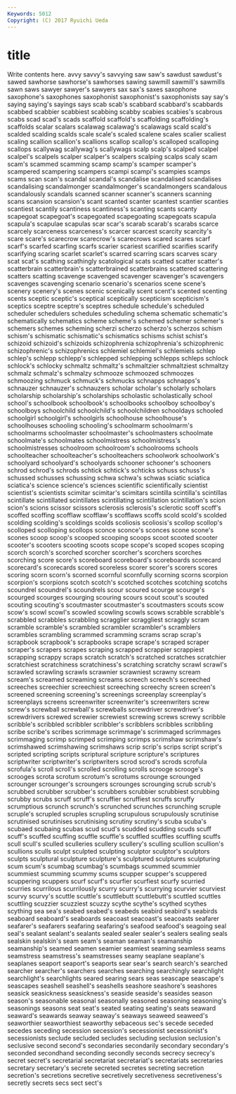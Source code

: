 ```yaml
---
Keywords: 5012 
Copyright: (C) 2017 Ryuichi Ueda
---
```


# title

Write contents here.
avvy savvy's savvying saw saw's sawdust sawdust's
sawed sawhorse sawhorse's sawhorses sawing sawmill sawmill's sawmills sawn saws
sawyer sawyer's sawyers sax sax's saxes saxophone saxophone's saxophones saxophonist
saxophonist's saxophonists say say's saying saying's sayings says scab scab's
scabbard scabbard's scabbards scabbed scabbier scabbiest scabbing scabby scabies scabies's
scabrous scabs scad scad's scads scaffold scaffold's scaffolding scaffolding's scaffolds
scalar scalars scalawag scalawag's scalawags scald scald's scalded scalding scalds
scale scale's scaled scalene scales scalier scaliest scaling scallion scallion's
scallions scallop scallop's scalloped scalloping scallops scallywag scallywag's scallywags scalp
scalp's scalped scalpel scalpel's scalpels scalper scalper's scalpers scalping scalps
scaly scam scam's scammed scamming scamp scamp's scamper scamper's scampered
scampering scampers scampi scampi's scampies scamps scams scan scan's scandal
scandal's scandalise scandalised scandalises scandalising scandalmonger scandalmonger's scandalmongers scandalous scandalously
scandals scanned scanner scanner's scanners scanning scans scansion scansion's scant
scanted scanter scantest scantier scanties scantiest scantily scantiness scantiness's scanting
scants scanty scapegoat scapegoat's scapegoated scapegoating scapegoats scapula scapula's scapulae
scapulas scar scar's scarab scarab's scarabs scarce scarcely scarceness scarceness's
scarcer scarcest scarcity scarcity's scare scare's scarecrow scarecrow's scarecrows scared
scares scarf scarf's scarfed scarfing scarfs scarier scariest scarified scarifies
scarify scarifying scaring scarlet scarlet's scarred scarring scars scarves scary
scat scat's scathing scathingly scatological scats scatted scatter scatter's scatterbrain
scatterbrain's scatterbrained scatterbrains scattered scattering scatters scatting scavenge scavenged scavenger
scavenger's scavengers scavenges scavenging scenario scenario's scenarios scene scene's scenery
scenery's scenes scenic scenically scent scent's scented scenting scents sceptic
sceptic's sceptical sceptically scepticism scepticism's sceptics sceptre sceptre's sceptres schedule
schedule's scheduled scheduler schedulers schedules scheduling schema schematic schematic's schematically
schematics scheme scheme's schemed schemer schemer's schemers schemes scheming scherzi
scherzo scherzo's scherzos schism schism's schismatic schismatic's schismatics schisms schist
schist's schizoid schizoid's schizoids schizophrenia schizophrenia's schizophrenic schizophrenic's schizophrenics schlemiel
schlemiel's schlemiels schlep schlep's schlepp schlepp's schlepped schlepping schlepps schleps
schlock schlock's schlocky schmaltz schmaltz's schmaltzier schmaltziest schmaltzy schmalz schmalz's
schmalzy schmooze schmoozed schmoozes schmoozing schmuck schmuck's schmucks schnapps schnapps's
schnauzer schnauzer's schnauzers scholar scholar's scholarly scholars scholarship scholarship's scholarships
scholastic scholastically school school's schoolbook schoolbook's schoolbooks schoolboy schoolboy's schoolboys
schoolchild schoolchild's schoolchildren schooldays schooled schoolgirl schoolgirl's schoolgirls schoolhouse schoolhouse's
schoolhouses schooling schooling's schoolmarm schoolmarm's schoolmarms schoolmaster schoolmaster's schoolmasters schoolmate
schoolmate's schoolmates schoolmistress schoolmistress's schoolmistresses schoolroom schoolroom's schoolrooms schools schoolteacher
schoolteacher's schoolteachers schoolwork schoolwork's schoolyard schoolyard's schoolyards schooner schooner's schooners
schrod schrod's schrods schtick schtick's schticks schuss schuss's schussed schusses
schussing schwa schwa's schwas sciatic sciatica sciatica's science science's sciences
scientific scientifically scientist scientist's scientists scimitar scimitar's scimitars scintilla scintilla's
scintillas scintillate scintillated scintillates scintillating scintillation scintillation's scion scion's scions
scissor scissors sclerosis sclerosis's sclerotic scoff scoff's scoffed scoffing scofflaw
scofflaw's scofflaws scoffs scold scold's scolded scolding scolding's scoldings scolds
scoliosis scoliosis's scollop scollop's scolloped scolloping scollops sconce sconce's sconces
scone scone's scones scoop scoop's scooped scooping scoops scoot scooted
scooter scooter's scooters scooting scoots scope scope's scoped scopes scoping
scorch scorch's scorched scorcher scorcher's scorchers scorches scorching score score's
scoreboard scoreboard's scoreboards scorecard scorecard's scorecards scored scoreless scorer scorer's
scorers scores scoring scorn scorn's scorned scornful scornfully scorning scorns
scorpion scorpion's scorpions scotch scotch's scotched scotches scotching scotchs scoundrel
scoundrel's scoundrels scour scoured scourge scourge's scourged scourges scourging scouring
scours scout scout's scouted scouting scouting's scoutmaster scoutmaster's scoutmasters scouts
scow scow's scowl scowl's scowled scowling scowls scows scrabble scrabble's
scrabbled scrabbles scrabbling scragglier scraggliest scraggly scram scramble scramble's scrambled
scrambler scrambler's scramblers scrambles scrambling scrammed scramming scrams scrap scrap's
scrapbook scrapbook's scrapbooks scrape scrape's scraped scraper scraper's scrapers scrapes
scraping scrapped scrappier scrappiest scrapping scrappy scraps scratch scratch's scratched
scratches scratchier scratchiest scratchiness scratchiness's scratching scratchy scrawl scrawl's scrawled
scrawling scrawls scrawnier scrawniest scrawny scream scream's screamed screaming screams
screech screech's screeched screeches screechier screechiest screeching screechy screen screen's
screened screening screening's screenings screenplay screenplay's screenplays screens screenwriter screenwriter's
screenwriters screw screw's screwball screwball's screwballs screwdriver screwdriver's screwdrivers screwed
screwier screwiest screwing screws screwy scribble scribble's scribbled scribbler scribbler's
scribblers scribbles scribbling scribe scribe's scribes scrimmage scrimmage's scrimmaged scrimmages
scrimmaging scrimp scrimped scrimping scrimps scrimshaw scrimshaw's scrimshawed scrimshawing scrimshaws
scrip scrip's scrips script script's scripted scripting scripts scriptural scripture
scripture's scriptures scriptwriter scriptwriter's scriptwriters scrod scrod's scrods scrofula scrofula's
scroll scroll's scrolled scrolling scrolls scrooge scrooge's scrooges scrota scrotum
scrotum's scrotums scrounge scrounged scrounger scrounger's scroungers scrounges scrounging scrub
scrub's scrubbed scrubber scrubber's scrubbers scrubbier scrubbiest scrubbing scrubby scrubs
scruff scruff's scruffier scruffiest scruffs scruffy scrumptious scrunch scrunch's scrunched
scrunches scrunching scruple scruple's scrupled scruples scrupling scrupulous scrupulously scrutinise
scrutinised scrutinises scrutinising scrutiny scrutiny's scuba scuba's scubaed scubaing scubas
scud scud's scudded scudding scuds scuff scuff's scuffed scuffing scuffle
scuffle's scuffled scuffles scuffling scuffs scull scull's sculled sculleries scullery
scullery's sculling scullion scullion's scullions sculls sculpt sculpted sculpting sculptor
sculptor's sculptors sculpts sculptural sculpture sculpture's sculptured sculptures sculpturing scum
scum's scumbag scumbag's scumbags scummed scummier scummiest scumming scummy scums
scupper scupper's scuppered scuppering scuppers scurf scurf's scurfier scurfiest scurfy
scurried scurries scurrilous scurrilously scurry scurry's scurrying scurvier scurviest scurvy
scurvy's scuttle scuttle's scuttlebutt scuttlebutt's scuttled scuttles scuttling scuzzier scuzziest
scuzzy scythe scythe's scythed scythes scything sea sea's seabed seabed's
seabeds seabird seabird's seabirds seaboard seaboard's seaboards seacoast seacoast's seacoasts
seafarer seafarer's seafarers seafaring seafaring's seafood seafood's seagoing seal seal's
sealant sealant's sealants sealed sealer sealer's sealers sealing seals sealskin
sealskin's seam seam's seaman seaman's seamanship seamanship's seamed seamen seamier
seamiest seaming seamless seams seamstress seamstress's seamstresses seamy seaplane seaplane's
seaplanes seaport seaport's seaports sear sear's search search's searched searcher
searcher's searchers searches searching searchingly searchlight searchlight's searchlights seared searing
sears seas seascape seascape's seascapes seashell seashell's seashells seashore seashore's
seashores seasick seasickness seasickness's seaside seaside's seasides season season's seasonable
seasonal seasonally seasoned seasoning seasoning's seasonings seasons seat seat's seated
seating seating's seats seaward seaward's seawards seaway seaway's seaways seaweed
seaweed's seaworthier seaworthiest seaworthy sebaceous sec's secede seceded secedes seceding
secession secession's secessionist secessionist's secessionists seclude secluded secludes secluding seclusion
seclusion's seclusive second second's secondaries secondarily secondary secondary's seconded secondhand
seconding secondly seconds secrecy secrecy's secret secret's secretarial secretariat secretariat's
secretariats secretaries secretary secretary's secrete secreted secretes secreting secretion secretion's
secretions secretive secretively secretiveness secretiveness's secretly secrets secs sect sect's
